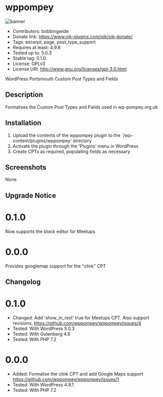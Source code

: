 # wppompey 
![banner](https://raw.githubusercontent.com/bobbingwide/wppompey/master/assets/wppompey-banner-772x250.jpg)
* Contributors: bobbingwide
* Donate link: https://www.oik-plugins.com/oik/oik-donate/
* Tags: excerpt, page, post_type_support
* Requires at least: 4.9.8
* Tested up to: 5.0.3
* Stable tag: 0.1.0
* License: GPLv3
* License URI: http://www.gnu.org/licenses/gpl-3.0.html

WordPress Portsmouth Custom Post Types and Fields

## Description 
Formalises the Custom Post Types and Fields used in wp-pompey.org.uk



## Installation 
1. Upload the contents of the wppompey plugin to the `/wp-content/plugins/wppompey' directory
1. Activate the plugin through the 'Plugins' menu in WordPress
1. Create CPTs as required, populating fields as necessary


## Screenshots 
None

## Upgrade Notice 
# 0.1.0 
Now supports the block editor for Meetups

# 0.0.0 
Provides googlemap support for the "clink" CPT


## Changelog 
# 0.1.0 
* Changed: Add 'show_in_rest' true for Meetups CPT. Also support revisions, https://github.com/wppompey/wppompey/issues/4
* Tested: With WordPress 5.0.3
* Tested: With Gutenberg 4.8
* Tested: With PHP 7.2

# 0.0.0 
* Added: Formalise the clink CPT and add Google Maps support https://github.com/wppompey/wppompey/issues/1
* Tested: With WordPress 4.9.1
* Tested: With PHP 7.2


